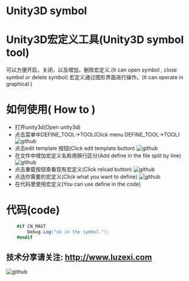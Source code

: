 Unity3D symbol
=================

# Unity3D宏定义工具(Unity3D symbol tool)
  可以方便开启，关闭，以及增加，删除宏定义.(It can open symbol , close symbol or delete symbol)
  宏定义通过图形界面进行操作。(It can operate in graphical.)

# 如何使用( How to )
* 打开unity3d(Open unity3d)
* 点击菜单中DEFINE_TOOL->TOOL(Click menu DEFINE_TOOL->TOOL)
![github](https://github.com/luzexi/Unity3Dsymbol/blob/master/img1.png "示意图1")
* 点击edit template 按钮(Click edit template button)
![github](https://github.com/luzexi/Unity3Dsymbol/blob/master/img2.png "示意图2")
* 在文件中增加宏定义名称用换行区分(Add define in the file split by line)
![github](https://github.com/luzexi/Unity3Dsymbol/blob/master/img3.png "示意图3")
* 点击重载按钮查看现有宏定义(Click reload button)
![github](https://github.com/luzexi/Unity3Dsymbol/blob/master/img4.png "示意图4")
* 点选你需要的宏定义(Click what you want to define)
![github](https://github.com/luzexi/Unity3Dsymbol/blob/master/img5.png "示意图5")
* 在代码里使用宏定义(You can use define in the code)

# 代码(code)
```c#
    #if CN_MAST
        Debug.Log("ok in the symbol.");
    #endif
```

技术分享请关注: http://www.luzexi.com
--------------------------------
![github](https://github.com/luzexi/Unity3Dsymbol/blob/master/img.png "示意图")
